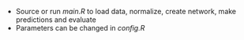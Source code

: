- Source or run *main.R* to load data, normalize, create network, make predictions and evaluate
- Parameters can be changed in *config.R*
